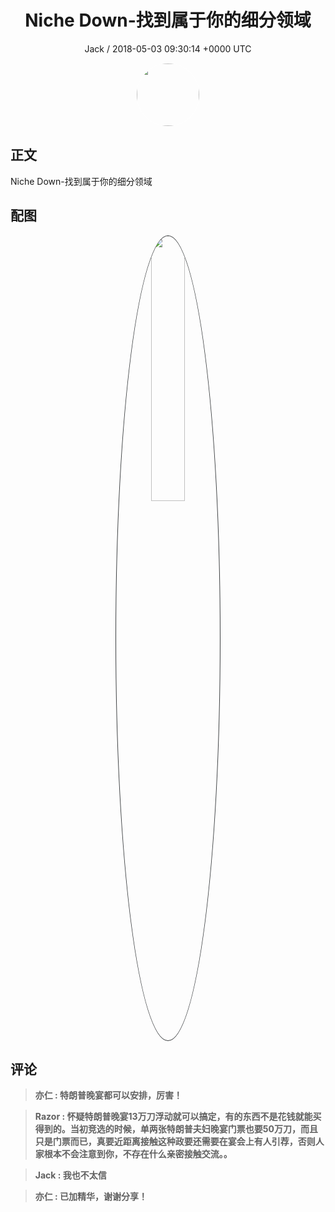 <h1 align="center">Niche Down-找到属于你的细分领域</h1>
<p align="center">
    <a>Jack / 2018-05-03 09:30:14 &#43;0000 UTC</a>
</p>

<div align="center">
    <img src="https://images.zsxq.com/Ft0SZEpuxSW9ME9yrD-C6gGTRHII?e=1590940799&amp;token=kIxbL07-8jAj8w1n4s9zv64FuZZNEATmlU_Vm6zD:GFj_eFMNOKfTMyjFHHMbEd2qln4=" width="100" height="100" style="border:1px solid;border-radius:50%; color:#ffffff"/>
</div>

## 正文

<div>
Niche Down-找到属于你的细分领域
</div>

## 配图
<div class="image" align="center">

<img src="https://images.zsxq.com/lry1sv8Ni51Wb9JvNBwGOGIMf2GG?imageMogr2/auto-orient/thumbnail/800x/format/jpg/blur/1x0/quality/75&amp;e=1590940799&amp;token=kIxbL07-8jAj8w1n4s9zv64FuZZNEATmlU_Vm6zD:B8St1AmO2ZRyjHKIbQlHK2yfPg8=" width="33%" height="33%" style="border:1px solid;border-radius:50%; color:#3c3f41"/>

</div>

## 评论

<div align="left">
<div>

<blockquote >
<span> <strong>亦仁 : 特朗普晚宴都可以安排，厉害！ </strong></span>
</blockquote>

<blockquote >
<span> <strong>Razor : 怀疑特朗普晚宴13万刀浮动就可以搞定，有的东西不是花钱就能买得到的。当初竞选的时候，单两张特朗普夫妇晚宴门票也要50万刀，而且只是门票而已，真要近距离接触这种政要还需要在宴会上有人引荐，否则人家根本不会注意到你，不存在什么亲密接触交流。。 </strong></span>
</blockquote>

<blockquote >
<span> <strong>Jack : 我也不太信 </strong></span>
</blockquote>

<blockquote >
<span> <strong>亦仁 : 已加精华，谢谢分享！ </strong></span>
</blockquote>

</div>
</div>